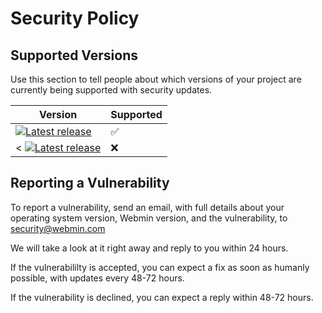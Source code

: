# Security Policy

## Supported Versions

Use this section to tell people about which versions of your project are
currently being supported with security updates.

| Version | Supported          |
| ------- | ------------------ |
| <a href="https://github.com/webmin/webmin/releases/"><img src="https://img.shields.io/github/release/webmin/webmin" alt="Latest release"></a>   | :white_check_mark: |
| < <a href="https://github.com/webmin/webmin/releases/"><img src="https://img.shields.io/github/release/webmin/webmin" alt="Latest release"></a> | :x:                |

## Reporting a Vulnerability

To report a vulnerability, send an email, with full details about your operating system version, Webmin version, and the vulnerability, to security@webmin.com

We will take a look at it right away and reply to you within 24 hours.

If the vulnerabililty is accepted, you can expect a fix as soon as humanly possible, with updates every 48-72 hours.

If the vulnerability is declined, you can expect a reply within 48-72 hours.

